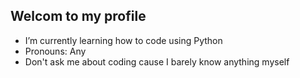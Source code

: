 ## Welcom to my profile
 - I’m currently learning how to code using Python
 - Pronouns: Any
 - Don't ask me about coding cause I barely know anything myself

<!--
**XengalRen/XengalRen** is a ✨ _special_ ✨ repository because its `README.md` (this file) appears on your GitHub profile.

Here are some ideas to get you started:

- 🔭 I’m currently working on ...
- 🌱 I’m currently learning how to code using Python
- 👯 I’m looking to collaborate on ...
- 🤔 I’m looking for help with ...
- 💬 Ask me about ...
- 📫 How to reach me: ...
- 😄 Pronouns: Any
- ⚡ Fun fact: ...
-->
